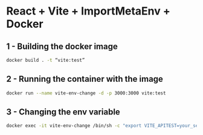 # React + Vite + ImportMetaEnv + Docker

## 1 - Building the docker image
```bash
docker build . -t “vite:test”
```

## 2 - Running the container with the image
```bash
docker run --name vite-env-change -d -p 3000:3000 vite:test
```

## 3 - Changing the env variable
```bash
docker exec -it vite-env-change /bin/sh -c "export VITE_APITEST=your_secret_var && npx import-meta-env -x .env.example -p dist/index.html"
```


